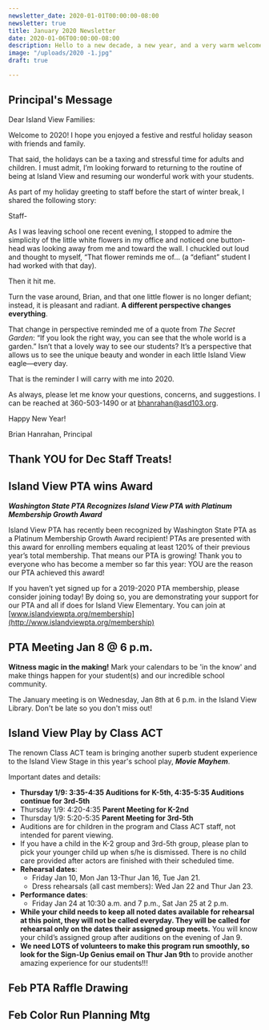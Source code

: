 ```yaml
---
newsletter_date: 2020-01-01T00:00:00-08:00
newsletter: true
title: January 2020 Newsletter
date: 2020-01-06T00:00:00-08:00
description: Hello to a new decade, a new year, and a very warm welcome back to school!
image: "/uploads/2020 -1.jpg"
draft: true

---
```

## Principal's Message

Dear Island View Families:

Welcome to 2020! I hope you enjoyed a festive and restful holiday season with friends and family.

That said, the holidays can be a taxing and stressful time for adults and children. I must admit, I’m looking forward to returning to the routine of being at Island View and resuming our wonderful work with your students.

As part of my holiday greeting to staff before the start of winter break, I shared the following story:

Staff-

As I was leaving school one recent evening, I stopped to admire the simplicity of the little white flowers in my office and noticed one button-head was looking away from me and toward the wall. I chuckled out loud and thought to myself, “That flower reminds me of… (a “defiant” student I had worked with that day).

Then it hit me.

Turn the vase around, Brian, and that one little flower is no longer defiant; instead, it is pleasant and radiant. **A different perspective changes everything**.

That change in perspective reminded me of a quote from _The Secret Garden_: “If you look the right way, you can see that the whole world is a garden.” Isn’t that a lovely way to see our students? It’s a perspective that allows us to see the unique beauty and wonder in each little Island View eagle—every day.

That is the reminder I will carry with me into 2020.

As always, please let me know your questions, concerns, and suggestions. I can be reached at 360-503-1490 or at [bhanrahan@asd103.org](mailto:bhanrahan@asd103.org).

Happy New Year!

Brian Hanrahan, Principal

## Thank YOU for Dec Staff Treats!

## Island View PTA wins Award

**_Washington State PTA Recognizes Island View PTA with Platinum Membership Growth Award_**

Island View PTA has recently been recognized by Washington State PTA as a Platinum Membership Growth Award recipient! PTAs are presented with this award for enrolling members equaling at least 120% of their previous year’s total membership. That means our PTA is growing! Thank you to everyone who has become a member so far this year: YOU are the reason our PTA achieved this award!

If you haven’t yet signed up for a 2019-2020 PTA membership, please consider joining today! By doing so, you are demonstrating your support for our PTA and all if does for Island View Elementary. You can join at [www.islandviewpta.org/membership](http://www.islandviewpta.org/membership)

## PTA Meeting Jan 8 @ 6 p.m.

**Witness magic in the making!** Mark your calendars to be 'in the know' and make things happen for your student(s) and our incredible school community.

The January meeting is on Wednesday, Jan 8th at 6 p.m. in the Island View Library. Don't be late so you don't miss out!

## Island View Play by Class ACT

The renown Class ACT team is bringing another superb student experience to the Island View Stage in this year's school play, **_Movie Mayhem_**.

Important dates and details:

* **Thursday 1/9: 3:35-4:35 Auditions for K-5th, 4:35-5:35 Auditions continue for 3rd-5th**
* Thursday 1/9: 4:20-4:35 **Parent Meeting for K-2nd**
* Thursday 1/9: 5:20-5:35 **Parent Meeting for 3rd-5th**
* Auditions are for children in the program and Class ACT staff, not intended for parent viewing.
* If you have a child in the K-2 group and 3rd-5th group, please plan to pick your younger child up when s/he is dismissed. There is no child care provided after actors are finished with their scheduled time.
* **Rehearsal dates**:
  * Friday Jan 10, Mon Jan 13-Thur Jan 16, Tue Jan 21.
  * Dress rehearsals (all cast members): Wed Jan 22 and Thur Jan 23.
* **Performance dates**:
  * Friday Jan 24 at 10:30 a.m. and 7 p.m., Sat Jan 25 at 2 p.m.
* **While your child needs to keep all noted dates available for rehearsal at this point, they will not be called everyday. They will be called for rehearsal only on the dates their assigned group meets.** You will know your child’s assigned group after auditions on the evening of Jan 9.
* **We need LOTS of volunteers to make this program run smoothly, so look for the Sign-Up Genius email on Thur Jan 9th** to provide another amazing experience for our students!!!

## Feb PTA Raffle Drawing

## Feb Color Run Planning Mtg